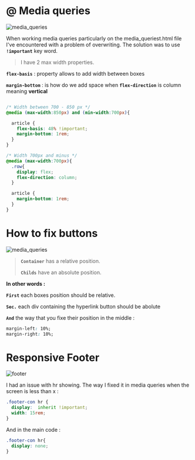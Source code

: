 # @ Media queries

![media_queries](https://user-images.githubusercontent.com/28195113/92406218-23db5880-f140-11ea-893a-07d94c2a51c2.gif)

When working media queries particularly on the media_queriest.html file I've encountered with a problem of overwriting. The solution was to use **`!important`** key word.

> I have 2 max width properties.

**`flex-basis`** : property allows to add width between boxes

**`margin-bottom`** : is how do we add space when **`flex-direction`** is column meaning **vertical**

````css

/* Width between 700 - 850 px */
@media (max-width:850px) and (min-width:700px){

  article {
    flex-basis: 48% !important;
    margin-bottom: 1rem;
  }
}

/* Width 700px and minus */
@media (max-width:700px){
  .row{
    display: flex;
    flex-direction: column;
  }

  article {
    margin-bottom: 1rem;
  }
}

````

# How to fix buttons

![media_queries](https://user-images.githubusercontent.com/28195113/92494172-0e2c6880-f1fe-11ea-8d2e-e94871ea1ced.gif)

> **`Container`** has a relative position.
>
> **`Childs`** have an absolute position.

**In other words :**

**`First`** each boxes position should be relative.

**`Sec.`** each div containing the hyperlink button should be abolute

**`And`** the way that you fixe their position in the middle :

````css
margin-left: 10%;
margin-right: 10%;
````

# Responsive Footer

![footer](https://user-images.githubusercontent.com/28195113/92654118-0d77fd00-f2f8-11ea-9b68-328f5dc2ac82.gif)

I had an issue with hr showing. The way I fixed it in media queries when the screen is less than x :

````css
.footer-con hr {
  display:  inherit !important;
  width: 15rem;
}
````

And in the main code :

```css
.footer-con hr{
  display: none;
}
```
